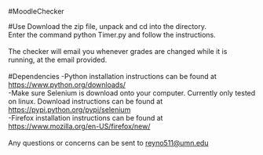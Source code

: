 #MoodleChecker

#Use
Download the zip file, unpack and cd into the directory.<br>
Enter the command     python Timer.py     and follow the instructions.<br><br>
The checker will email you whenever grades are changed while it is running, at the email provided.<br><br>
#Dependencies
-Python installation instructions can be found at https://www.python.org/downloads/<br>
-Make sure Selenium is download onto your computer.  Currently only tested on linux.  Download instructions can be found at https://pypi.python.org/pypi/selenium
<br>
-Firefox installation instructions can be found at https://www.mozilla.org/en-US/firefox/new/<br><br>
Any questions or concerns can be sent to reyno511@umn.edu
